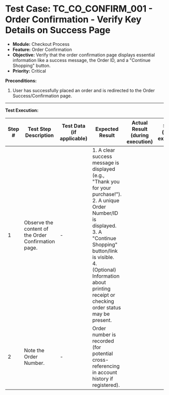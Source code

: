 # Test Case: TC_CO_CONFIRM_001 - Order Confirmation - Verify Key Details on Success Page

* **Module:** Checkout Process
* **Feature:** Order Confirmation
* **Objective:** Verify that the order confirmation page displays essential information like a success message, the Order ID, and a "Continue Shopping" button.
* **Priority:** Critical

**Preconditions:**
1.  User has successfully placed an order and is redirected to the Order Success/Confirmation page.

---
**Test Execution:**

| Step # | Test Step Description                                                                 | Test Data (if applicable)                     | Expected Result                                                                                                                               | Actual Result (during execution) | Status (during execution) | Notes (during execution) |
|--------|---------------------------------------------------------------------------------------|-----------------------------------------------|-----------------------------------------------------------------------------------------------------------------------------------------------|----------------------------------|---------------------------|--------------------------|
| 1      | Observe the content of the Order Confirmation page.                                   | -                                             | 1. A clear success message is displayed (e.g., "Thank you for your purchase!"). <br> 2. A unique Order Number/ID is displayed. <br> 3. A "Continue Shopping" button/link is visible. <br> 4. (Optional) Information about printing receipt or checking order status may be present. |                                  |                           |                          |
| 2      | Note the Order Number.                                                                | -                                             | Order number is recorded (for potential cross-referencing in account history if registered).                                                    |                                  |                           |                          |
